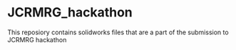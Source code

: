 # JCRMRG_hackathon

This reposiory contains solidworks files that are a part of the submission to JCRMRG hackathon
